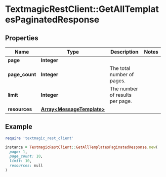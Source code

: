 # TextmagicRestClient::GetAllTemplatesPaginatedResponse

## Properties

| Name | Type | Description | Notes |
| ---- | ---- | ----------- | ----- |
| **page** | **Integer** |  |  |
| **page_count** | **Integer** | The total number of pages. |  |
| **limit** | **Integer** | The number of results per page. |  |
| **resources** | [**Array&lt;MessageTemplate&gt;**](MessageTemplate.md) |  |  |

## Example

```ruby
require 'textmagic_rest_client'

instance = TextmagicRestClient::GetAllTemplatesPaginatedResponse.new(
  page: 1,
  page_count: 10,
  limit: 10,
  resources: null
)
```


